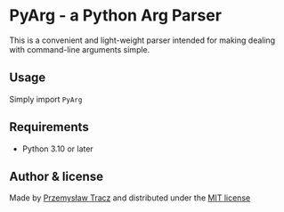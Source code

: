 # PyArg - a Python Arg Parser

This is a convenient and light-weight parser intended for making dealing with command-line arguments simple.

## Usage
Simply import `PyArg`

## Requirements

- Python 3.10 or later

## Author & license

Made by [Przemysław Tracz](https://github.com/przmktrc) and distributed under the [MIT license](LICENSE)
